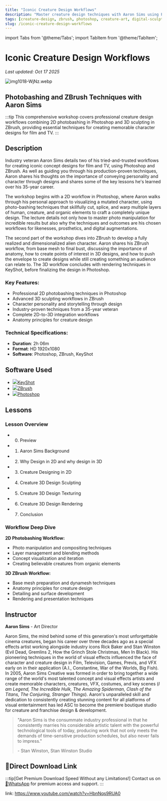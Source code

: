 ```yaml
---
title: "Iconic Creature Design Workflows"
description: "Master creature design techniques with Aaron Sims using Photoshop and ZBrush for professional film and TV production"
tags: [creature-design, zbrush, photoshop, creature-art, digital-sculpting, digital-painting, workflow]
slug: /iconic-creature-design-workflows
---
```


import Tabs from '@theme/Tabs';
import TabItem from '@theme/TabItem';

# Iconic Creature Design Workflows

*Last updated: Oct 17 2025*

![img1018-WjNz.webp](https://list.ucards.store/d/img/img1018-WjNz.webp)

## Photobashing and ZBrush Techniques with Aaron Sims

:::tip
This comprehensive workshop covers professional creature design workflows combining 2D photobashing in Photoshop and 3D sculpting in ZBrush, providing essential techniques for creating memorable character designs for film and TV.
:::

## Description

Industry veteran Aaron Sims details two of his tried-and-trusted workflows for creating iconic concept designs for film and TV, using Photoshop and ZBrush. As well as guiding you through his production-proven techniques, Aaron shares his thoughts on the importance of conveying personality and character through designs and shares some of the key lessons he's learned over his 35-year career.

The workshop begins with a 2D workflow in Photoshop, where Aaron walks through his personal approach to visualizing a mutated character, using photo-bashing techniques that skillfully cut, splice, and warp multiple layers of human, creature, and organic elements to craft a completely unique design. The lecture details not only how to master photo manipulation for incredible results but also why the techniques and outcomes are his chosen workflows for likenesses, prosthetics, and digital augmentations.

The second part of the workshop dives into ZBrush to develop a fully realized and dimensionalized alien character. Aaron shares his ZBrush workflow, from base mesh to final bust, discussing the importance of anatomy, how to create points of interest in 3D designs, and how to push the envelope to create designs while still creating something an audience can relate to. The 3D workflow concludes with rendering techniques in KeyShot, before finalizing the design in Photoshop.

### Key Features:
- Professional 2D photobashing techniques in Photoshop
- Advanced 3D sculpting workflows in ZBrush
- Character personality and storytelling through design
- Industry-proven techniques from a 35-year veteran
- Complete 2D-to-3D integration workflows
- Anatomy principles for creature design

### Technical Specifications:
- **Duration**: 2h 06m
- **Format**: HD 1920x1080
- **Software**: Photoshop, ZBrush, KeyShot

## Software Used

- [![](https://d2tmthzm7jp200.cloudfront.net/software_icons/icons/000/000/009/icon/keyshot.png?1624643209)KeyShot](/tutorials?tags[]=keyshot)
- [![](https://d2tmthzm7jp200.cloudfront.net/software_icons/icons/000/000/042/icon/ZBrush23.png?1661989443)ZBrush](/tutorials?tags[]=zbrush)
- [![](https://d2tmthzm7jp200.cloudfront.net/software_icons/icons/000/000/060/icon/photoshop.png?1661988188)Photoshop](/tutorials?tags[]=photoshop)

## Lessons

<Tabs>
<TabItem value="overview" label="Overview" default>

### Lesson Overview

- 00. Preview
- 01. Aaron Sims Background
- 02. Why Design in 2D and why design in 3D
- 03. Creature Designing in 2D
- 04. Creature 3D Design Sculpting
- 05. Creature 3D Design Texturing
- 06. Creature 3D Design Rendering
- 07. Conclusion

</TabItem>
<TabItem value="workflow" label="Workflow Focus">

### Workflow Deep Dive

**2D Photobashing Workflow:**
- Photo manipulation and compositing techniques
- Layer management and blending methods
- Concept visualization and iteration
- Creating believable creatures from organic elements

**3D ZBrush Workflow:**
- Base mesh preparation and dynamesh techniques
- Anatomy principles for creature design
- Detailing and surface development
- Rendering and presentation techniques

</TabItem>
</Tabs>

## Instructor

**Aaron Sims** - Art Director

Aaron Sims, the mind behind some of this generation's most unforgettable cinema creatures, began his career over three decades ago as a special effects artist working alongside industry icons Rick Baker and Stan Winston (Evil Dead, Gremlins 2, How the Grinch Stole Christmas, Men In Black). His pioneering techniques in the world of visual effects influenced the face of character and creature design in Film, Television, Games, Previs, and VFX early on in their application (A.I., Constantine, War of the Worlds, Big Fish). In 2005, Aaron Sims Creative was formed in order to bring together a wide range of the world's most talented concept and visual effects artists and create memorable characters, creatures, VFX, costumes, and key scenes (*I am Legend, The Incredible Hulk, The Amazing Spiderman, Clash of the Titans, The Conjuring, Stranger Things*). Aaron's unparalleled skill and dedication to consistently creating stunning content for all platforms of visual entertainment has led ASC to become the premiere boutique studio for creature and franchise design & development.

> "Aaron Sims is the consummate industry professional in that he consistently marries his considerable artistic talent with the powerful technological tools of today, producing work that not only meets the demands of time-sensitive production schedules, but also never fails to impress."
> 
> \- Stan Winston, Stan Winston Studio

## 🚀Direct Download Link
:::tip[Get Premium Download Speed Without any Limitations!]
Contact us on [💬WhatsApp](https://wa.me/+8613237610083) for premium  access and support.
:::

link: https://www.youtube.com/watch?v=HbnNqs9RUA0
